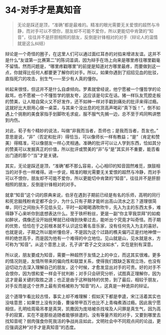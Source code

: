 # 34-对手才是真知音

> 无论是踩还是顶，“准确”都是最难的。精准的眼光需要无关爱恨的超然与冷静，而对手可以不恨你，朋友却不可能不爱你，所以更能切中肯綮的“知音”，往往并不是肝胆相照的朋友，反倒是针锋相对的对手（辩论人的温情就是这么纠结）

辩论是一个奇怪的圈子，在这里人们可以通过面红耳赤的对掐来增进友谊。这并不是什么“友谊第一比赛第二”的陈词滥调，因为辩手在场上向来是哪里疼往哪里戳毫不留情。然而问题是，“哪里疼戳哪里”的前提是知道对方哪里最疼，而要做到这一点，你就得比任何人都要更了解你的对手。所以，如果你遇到了招招见血的批驳，直指死穴的攻击，别生气——至少有人真的懂你。

听起来很怪，但这并不是什么自虐倾向。罗素就曾经说，他宁愿被一个懂哲学的论敌骂，也不愿被一个不懂哲学的朋友夸，这应该是句实在话。猪一样队友荒腔走板的赞美，让人暗自窝火又不好发作，还不如神一样对手戳到痛处的批评来得过瘾。这就好比大厨用心做一桌菜，与其来个没出息的吃货高声喝彩“真下饭！”，倒不如遇上个挑剔的美食家指手划脚吹毛求疵，服不服气先搁一边，总不至于鸡同鸭讲憋到内伤。

对此，荀子有个精妙的说法，叫做“非我而当者，吾师也；是我而当者，吾友也。” 意思是说，“非”（否定和批评）得恰当，可以像师长一样有教益；“是”（肯定和赞美）得精准，可以像朋友一样心灵相通。准确的批评可以让人学到东西，恰如其分的赞美可以发掘真正的价值，所以批评或赞美的“非”与“是”其实并不重要，能否看出门道的那个“当”才是关键。

其实，无论是踩还是顶，“准确”都不那么容易，心心相印的知音固然难觅，旗鼓相当的对手也一样难得。进一步说，精准的眼光需要无关爱恨的超然与冷静，而对手可以不恨你，朋友却不可能不爱你，所以更能切中肯綮的“知音”，往往并不是肝胆相照的朋友，反倒是针锋相对的对手。

就拿“知音”这个词的原典来说，伯牙在遇到子期前已经是有名的乐师，高明的同行和死忠脑残粉肯定都不会少，为什么只有子期才能听出高山流水之志？道理很简单，同行之间抬头不见低头见，平时一起喝喝酒吹吹牛，先入为主的东西太多，难得静下心来听你到底想表达什么。至于铁杆粉丝，更是一副“你主宰我崇拜”的如痴如醉状，偶像还没开始抚琴就已经嗨到快晕过去，能听出个究竟才叫奇怪。而子期的优势，恰恰在于之前根本就不认识这位著名音乐家，没有任何先入为主的喜好。也就是说，子期之所以能听懂伯牙，不是因为这个过路的樵夫偏巧正是扫地神僧一样的绝世高手，而是因为他有一个难得的中立地位。见山就是山，见水就是水，方可称为“知音”。从这个意思上说，孔子讲“君子之交淡如水”，实在是别有深意。

所以说，朋友要成为知音，需要一种超然于友情之上的中立，而这其实很难。更多的情况则是，友情所带来的偏向性和联盟关系，使得我们既缺乏客观立场，也没有迫切动力去深入理解自己的朋友，这个时候，才愈发显出对手的可贵。好的对手不会恨你，因为恨和爱一样会干扰判断；对手只会研究分析，试图真正理解你，因为这才是最关键的取胜之道；也正是由于这种独特的优势，到了最后，相较于朋友，对手反而是这个世界上最有资格被称为“知音”的人，这真是一种诡异的辩证。

这个道理乍看比较古怪，事实上却不难理解：假如天下都是李逵，宋江活着其实也没啥意思；如果世上没有刘备，曹操带甲百万也比不上青梅煮酒过瘾。因此我宁愿相信，孔明给周瑜吊孝是真哭，凯撒因为庞培被杀找埃及人问罪是真生气，因为高手的寂寞，实在不是那些追随者能够排遣的。没有等量齐观的对手，又要到哪里去找知音呢？弱肉强食你死我活的争战尚且如此，文明社会中不同观点间的论战，更应强调这种“对手才是真知音”的态度。